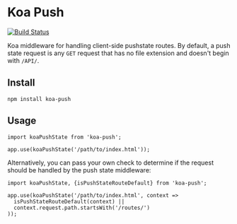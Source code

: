 # Koa Push

[![Build Status](https://travis-ci.com/jmeyers91/koa-push.svg?branch=master)](https://travis-ci.com/jmeyers91/koa-push)

Koa middleware for handling client-side pushstate routes. By default, a push state request is any `GET` request that has no file extension and doesn't begin with `/API/`.

## Install

```
npm install koa-push
```

## Usage

```
import koaPushState from 'koa-push';

app.use(koaPushState('/path/to/index.html'));
```

Alternatively, you can pass your own check to determine if the request should be handled by the push state middleware:

```
import koaPushState, {isPushStateRouteDefault} from 'koa-push';

app.use(koaPushState('/path/to/index.html', context =>
  isPushStateRouteDefault(context) ||
  context.request.path.startsWith('/routes/')
));
```
